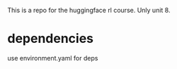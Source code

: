 This is a repo for the huggingface rl course.
Unly unit 8.


# dependencies
use environment.yaml for deps
